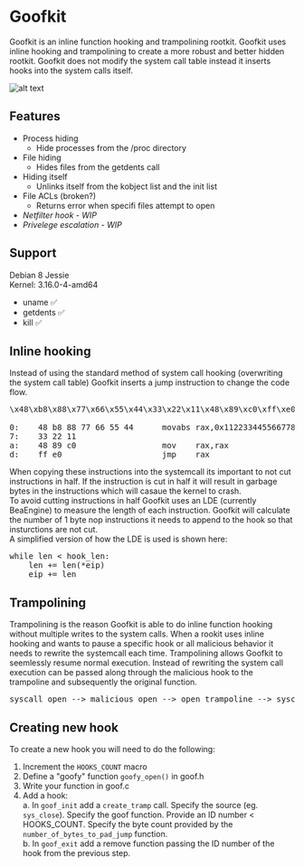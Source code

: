 # Goofkit
Goofkit is an inline function hooking and trampolining rootkit. Goofkit uses inline hooking and trampolining to create a more robust and better hidden rootkit. Goofkit does not modify the system call table instead it inserts hooks into the system calls itself.

![alt text](https://raw.githubusercontent.com/RITRedteam/goofkit/master/docs/Poster.png)

## Features
* Process hiding
  - Hide processes from the /proc directory
* File hiding
  - Hides files from the getdents call
* Hiding itself
  - Unlinks itself from the kobject list and the init list
* File ACLs (broken?)
  - Returns error when specifi files attempt to open
* _Netfilter hook - WIP_
* _Privelege escalation - WIP_

## Support
Debian 8 Jessie <br>
Kernel: 3.16.0-4-amd64 <br>
* uname ✅
* getdents ✅
* kill ✅





## Inline hooking
Instead of using the standard method of system call hooking (overwriting the system call table) Goofkit inserts a jump instruction to change the code flow.
<pre>
\x48\xb8\x88\x77\x66\x55\x44\x33\x22\x11\x48\x89\xc0\xff\xe0

0:    48 b8 88 77 66 55 44      movabs rax,0x1122334455667788   ; load address into RAX
7:    33 22 11
a:    48 89 c0                  mov    rax,rax                  ; required but not sure why
d:    ff e0                     jmp    rax                      ; jump to address
</pre>
When copying these instructions into the systemcall its important to not cut instructions in half. If the instruction is cut in half it will result in garbage bytes in the instructions which will casaue the kernel to crash.<br>
To avoid cutting instructions in half Goofkit uses an LDE (currently BeaEngine) to measure the length of each instruction. Goofkit will calculate the number of 1 byte nop instructions it needs to append to the hook so that insturctions are not cut. <br>
A simplified version of how the LDE is used is shown here:
<pre>
while len < hook_len:
    len += len(*eip)
    eip += len
</pre>

## Trampolining
Trampolining is the reason Goofkit is able to do inline function hooking without multiple writes to the system calls. When a rookit uses inline hooking and wants to pause a specific hook or all malicious behavior it needs to rewrite the systemcall each time. Trampolining allows Goofkit to seemlessly resume normal execution. Instead of rewriting the system call execution can be passed along through the malicious hook to the trampoline and subsequently the original function.

<pre>
syscall_open --> malicious_open --> open_trampoline --> syscall_open+offset_of_hook
</pre>

## Creating new hook
To create a new hook you will need to do the following:
1. Increment the `HOOKS_COUNT` macro
2. Define a "goofy" function `goofy_open()` in goof.h
3. Write your function in goof.c
4. Add a hook: <br>
  a. In  `goof_init` add a `create_tramp` call. Specify the source (eg. `sys_close`). Specify the goof function. Provide an ID number < HOOKS_COUNT. Specify the byte count provided by the `number_of_bytes_to_pad_jump` function.<br>
  b. In `goof_exit` add a remove function passing the ID number of the hook from the previous step.<br>
